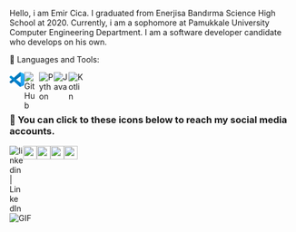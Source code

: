 Hello, i am Emir Cica. I graduated from Enerjisa Bandırma Science High School at 2020. Currently, i am a sophomore at Pamukkale University Computer Engineering Department.
I am a software developer candidate who develops on his own.

🔧 Languages and Tools:

[<img align="left" alt="Visual Studio Code" width="26px" src="https://raw.githubusercontent.com/github/explore/80688e429a7d4ef2fca1e82350fe8e3517d3494d/topics/visual-studio-code/visual-studio-code.png" />][vsCode]
[<img align="left" alt="GitHub" width="26px" src="https://github.com/dheereshagrwal/colored-icons/blob/master/public/icons/github/github.svg" />][github]
[<img align="left" alt="Python" width="26px" src="https://github.com/dheereshagrwal/colored-icons/blob/master/public/icons/python/python.svg" />][Python]
[<img align="left" alt="Java" width="26px" src="https://github.com/dheereshagrwal/colored-icons/blob/master/public/icons/java/java.svg" />][Java]
[<img align="left" alt="Kotlin" width="26px" src="https://upload.wikimedia.org/wikipedia/commons/0/06/Kotlin_Icon.svg" />][Kotlin]




<br />

[vsCode]: https://code.visualstudio.com/
[github]: https://github.com/DrXendria
[python]: https://www.python.org
[Java]: https://www.java.com/
[Kotlin]: https://kotlinlang.org




<br />
<br />



### 📩 You can click to these icons below to reach my social media accounts.

[<img align="left" alt="linkedin | LinkedIn" width="24px" src="https://github.com/dheereshagrwal/colored-icons/blob/master/public/icons/linkedin/linkedin.svg" />][linkedin]
[<img align="left" height="24" width="24" src="https://github.com/dheereshagrwal/colored-icons/blob/master/public/icons/instagram/instagram.svg" />][instagram]
[<img align="left" height="24" width="24" src="https://github.com/dheereshagrwal/colored-icons/blob/master/public/icons/gmail/gmail.svg" />][gmail]
[<img align="left" height="24" width="24" src="https://github.com/dheereshagrwal/colored-icons/blob/master/public/icons/x/x.svg" />][x]
[<img align="left" height="24" width="24" src="https://github.com/dheereshagrwal/colored-icons/blob/master/public/icons/spotify/spotify.svg" />][spotify]






<br />


[instagram]: https://www.instagram.com/emircica/
[linkedin]: https://www.linkedin.com/in/emircica-2848a0218/
[gmail]: mailto:emircica.ec@gmail.com
[x]: https://x.com/emircica
[spotify]: https://open.spotify.com/user/shadowemir121?si=563b4e51c4684578

<br />



<img align="left" alt="GIF" src="https://github.com/abhisheknaiidu/abhisheknaiidu/blob/master/code.gif?raw=true" width="500" height="320" />























